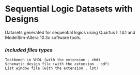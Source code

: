 # Sequential Logic Datasets with Designs
 Datasets generated for sequential logics using Quartus II 14.1 and ModelSim-Altera 10.3c software tools.
 
 ### _Included files types_
 ```
 Testbench in VHDL (with the extension . vhd) 
 Schematic design file (with the extension . bdf) 
 List window file (with the extension . lst) 
```
